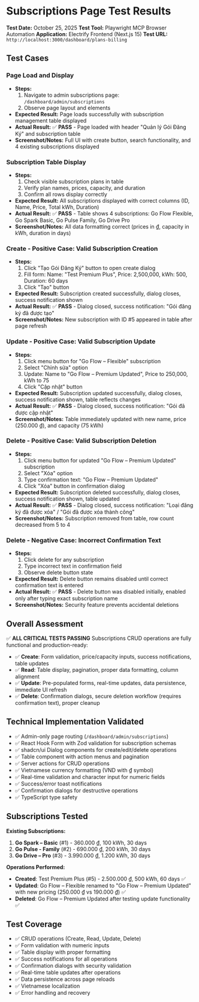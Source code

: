 # Subscriptions Page Test Results

**Test Date:** October 25, 2025
**Test Tool:** Playwright MCP Browser Automation
**Application:** Electrify Frontend (Next.js 15)
**Test URL:** `http://localhost:3000/dashboard/plans-billing`

## Test Cases

### Page Load and Display

- **Steps:**
  1. Navigate to admin subscriptions page: `/dashboard/admin/subscriptions`
  2. Observe page layout and elements
- **Expected Result:** Page loads successfully with subscription management table displayed
- **Actual Result:** ✅ **PASS** - Page loaded with header "Quản lý Gói Đăng Ký" and subscription table
- **Screenshot/Notes:** Full UI with create button, search functionality, and 4 existing subscriptions displayed

### Subscription Table Display

- **Steps:**
  1. Check visible subscription plans in table
  2. Verify plan names, prices, capacity, and duration
  3. Confirm all rows display correctly
- **Expected Result:** All subscriptions displayed with correct columns (ID, Name, Price, Total kWh, Duration)
- **Actual Result:** ✅ **PASS** - Table shows 4 subscriptions: Go Flow Flexible, Go Spark Basic, Go Pulse Family, Go Drive Pro
- **Screenshot/Notes:** All data formatting correct (prices in ₫, capacity in kWh, duration in days)

### Create - Positive Case: Valid Subscription Creation

- **Steps:**
  1. Click "Tạo Gói Đăng Ký" button to open create dialog
  2. Fill form: Name: "Test Premium Plus", Price: 2,500,000, kWh: 500, Duration: 60 days
  3. Click "Tạo" button
- **Expected Result:** Subscription created successfully, dialog closes, success notification shown
- **Actual Result:** ✅ **PASS** - Dialog closed, success notification: "Gói đăng ký đã được tạo"
- **Screenshot/Notes:** New subscription with ID #5 appeared in table after page refresh

### Update - Positive Case: Valid Subscription Update

- **Steps:**
  1. Click menu button for "Go Flow – Flexible" subscription
  2. Select "Chỉnh sửa" option
  3. Update: Name to "Go Flow – Premium Updated", Price to 250,000, kWh to 75
  4. Click "Cập nhật" button
- **Expected Result:** Subscription updated successfully, dialog closes, success notification shown, table reflects changes
- **Actual Result:** ✅ **PASS** - Dialog closed, success notification: "Gói đã được cập nhật"
- **Screenshot/Notes:** Table immediately updated with new name, price (250.000 ₫), and capacity (75 kWh)

### Delete - Positive Case: Valid Subscription Deletion

- **Steps:**
  1. Click menu button for updated "Go Flow – Premium Updated" subscription
  2. Select "Xóa" option
  3. Type confirmation text: "Go Flow – Premium Updated"
  4. Click "Xóa" button in confirmation dialog
- **Expected Result:** Subscription deleted successfully, dialog closes, success notification shown, table updated
- **Actual Result:** ✅ **PASS** - Dialog closed, success notification: "Loại đăng ký đã được xóa" / "Gói đã được xóa thành công"
- **Screenshot/Notes:** Subscription removed from table, row count decreased from 5 to 4

### Delete - Negative Case: Incorrect Confirmation Text

- **Steps:**
  1. Click delete for any subscription
  2. Type incorrect text in confirmation field
  3. Observe delete button state
- **Expected Result:** Delete button remains disabled until correct confirmation text is entered
- **Actual Result:** ✅ **PASS** - Delete button was disabled initially, enabled only after typing exact subscription name
- **Screenshot/Notes:** Security feature prevents accidental deletions

## Overall Assessment

✅ **ALL CRITICAL TESTS PASSING**
Subscriptions CRUD operations are fully functional and production-ready:

- ✅ **Create**: Form validation, price/capacity inputs, success notifications, table updates
- ✅ **Read**: Table display, pagination, proper data formatting, column alignment
- ✅ **Update**: Pre-populated forms, real-time updates, data persistence, immediate UI refresh
- ✅ **Delete**: Confirmation dialogs, secure deletion workflow (requires confirmation text), proper cleanup

## Technical Implementation Validated

- ✅ Admin-only page routing (`/dashboard/admin/subscriptions`)
- ✅ React Hook Form with Zod validation for subscription schemas
- ✅ shadcn/ui Dialog components for create/edit/delete operations
- ✅ Table component with action menus and pagination
- ✅ Server actions for CRUD operations
- ✅ Vietnamese currency formatting (VND with ₫ symbol)
- ✅ Real-time validation and character input for numeric fields
- ✅ Success/error toast notifications
- ✅ Confirmation dialogs for destructive operations
- ✅ TypeScript type safety

## Subscriptions Tested

**Existing Subscriptions:**

1. **Go Spark – Basic** (#1) - 360.000 ₫, 100 kWh, 30 days
2. **Go Pulse - Family** (#2) - 690.000 ₫, 200 kWh, 30 days
3. **Go Drive – Pro** (#3) - 3.990.000 ₫, 1.200 kWh, 30 days

**Operations Performed:**

- **Created**: Test Premium Plus (#5) - 2.500.000 ₫, 500 kWh, 60 days ✅
- **Updated**: Go Flow – Flexible renamed to "Go Flow – Premium Updated" with new pricing (250.000 ₫ vs 190.000 ₫) ✅
- **Deleted**: Go Flow – Premium Updated after testing update functionality ✅

## Test Coverage

- ✅ CRUD operations (Create, Read, Update, Delete)
- ✅ Form validation with numeric inputs
- ✅ Table display with proper formatting
- ✅ Success notifications for all operations
- ✅ Confirmation dialogs with security validation
- ✅ Real-time table updates after operations
- ✅ Data persistence across page reloads
- ✅ Vietnamese localization
- ✅ Error handling and recovery

